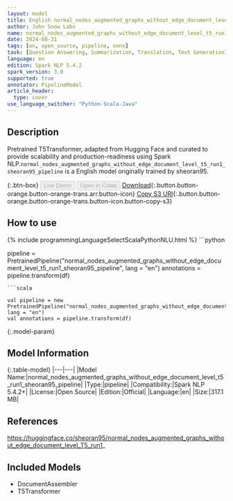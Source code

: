 ```yaml
---
layout: model
title: English normal_nodes_augmented_graphs_without_edge_document_level_t5_run1_sheoran95_pipeline pipeline T5Transformer from sheoran95
author: John Snow Labs
name: normal_nodes_augmented_graphs_without_edge_document_level_t5_run1_sheoran95_pipeline
date: 2024-08-31
tags: [en, open_source, pipeline, onnx]
task: [Question Answering, Summarization, Translation, Text Generation]
language: en
edition: Spark NLP 5.4.2
spark_version: 3.0
supported: true
annotator: PipelineModel
article_header:
  type: cover
use_language_switcher: "Python-Scala-Java"
---
```


## Description

Pretrained T5Transformer, adapted from Hugging Face and curated to provide scalability and production-readiness using Spark NLP.`normal_nodes_augmented_graphs_without_edge_document_level_t5_run1_sheoran95_pipeline` is a English model originally trained by sheoran95.

{:.btn-box}
<button class="button button-orange" disabled>Live Demo</button>
<button class="button button-orange" disabled>Open in Colab</button>
[Download](https://s3.amazonaws.com/auxdata.johnsnowlabs.com/public/models/normal_nodes_augmented_graphs_without_edge_document_level_t5_run1_sheoran95_pipeline_en_5.4.2_3.0_1725108959328.zip){:.button.button-orange.button-orange-trans.arr.button-icon}
[Copy S3 URI](s3://auxdata.johnsnowlabs.com/public/models/normal_nodes_augmented_graphs_without_edge_document_level_t5_run1_sheoran95_pipeline_en_5.4.2_3.0_1725108959328.zip){:.button.button-orange.button-orange-trans.button-icon.button-copy-s3}

## How to use



<div class="tabs-box" markdown="1">
{% include programmingLanguageSelectScalaPythonNLU.html %}
```python

pipeline = PretrainedPipeline("normal_nodes_augmented_graphs_without_edge_document_level_t5_run1_sheoran95_pipeline", lang = "en")
annotations =  pipeline.transform(df)   

```
```scala

val pipeline = new PretrainedPipeline("normal_nodes_augmented_graphs_without_edge_document_level_t5_run1_sheoran95_pipeline", lang = "en")
val annotations = pipeline.transform(df)

```
</div>

{:.model-param}
## Model Information

{:.table-model}
|---|---|
|Model Name:|normal_nodes_augmented_graphs_without_edge_document_level_t5_run1_sheoran95_pipeline|
|Type:|pipeline|
|Compatibility:|Spark NLP 5.4.2+|
|License:|Open Source|
|Edition:|Official|
|Language:|en|
|Size:|317.1 MB|

## References

https://huggingface.co/sheoran95/normal_nodes_augmented_graphs_without_edge_document_level_T5_run1_

## Included Models

- DocumentAssembler
- T5Transformer